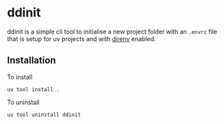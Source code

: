 # ddinit

ddinit is a simple cli tool to initialise a new project folder with an `.envrc` file that is setup for uv projects and with [direnv](https://direnv.net/) enabled. 

## Installation

To install
```
uv tool install .
```

To uninstall
```
uv tool uninstall ddinit
```

